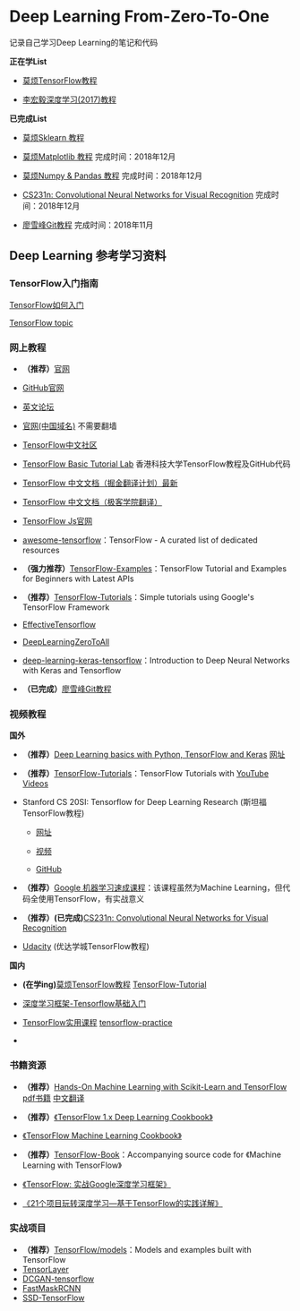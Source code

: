 # Deep Learning From-Zero-To-One
记录自己学习Deep Learning的笔记和代码

**正在学List**

- [莫烦TensorFlow教程](https://morvanzhou.github.io/tutorials/machine-learning/tensorflow/)

- [李宏毅深度学习(2017)教程](https://www.bilibili.com/video/av9770302)

**已完成List**

- [莫烦Sklearn 教程](https://morvanzhou.github.io/tutorials/machine-learning/sklearn/)

- [莫烦Matplotlib 教程](https://morvanzhou.github.io/tutorials/data-manipulation/plt/) 完成时间：2018年12月

- [莫烦Numpy & Pandas 教程](https://morvanzhou.github.io/tutorials/data-manipulation/np-pd/) 完成时间：2018年12月

- [CS231n: Convolutional Neural Networks for Visual Recognition](https://github.com/cs231n/cs231n.github.io) 完成时间：2018年12月

- [廖雪峰Git教程](https://www.liaoxuefeng.com/wiki/0013739516305929606dd18361248578c67b8067c8c017b000) 完成时间：2018年11月

## Deep Learning 参考学习资料

### TensorFlow入门指南

[TensorFlow如何入门](https://www.zhihu.com/question/49909565)

[TensorFlow topic](https://github.com/topics/tensorflow)

### **网上教程**

- **（推荐）**[官网](https://www.tensorflow.org/)

- [GitHub官网](https://github.com/tensorflow/tensorflow)

- [英文论坛](https://medium.com/tensorflow)

- [官网(中国域名)](https://tensorflow.google.cn/)  不需要翻墙

- [TensorFlow中文社区](http://www.tensorfly.cn/)

- [TensorFlow Basic Tutorial Lab](https://github.com/hunkim/DeepLearningZeroToAll)  香港科技大学TensorFlow教程及GitHub代码

- [TensorFlow 中文文档（掘金翻译计划）最新](https://github.com/xitu/tensorflow-docs)

- [TensorFlow 中文文档（极客学院翻译）](http://wiki.jikexueyuan.com/project/tensorflow-zh/)

- [TensorFlow Js官网](https://js.tensorflow.org/)

- [awesome-tensorflow](https://github.com/jtoy/awesome-tensorflow)：TensorFlow - A curated list of dedicated resources 

- **（强力推荐）**[TensorFlow-Examples](https://github.com/aymericdamien/TensorFlow-Examples)：TensorFlow Tutorial and Examples for Beginners with Latest APIs

- **（推荐）**[TensorFlow-Tutorials](https://github.com/nlintz/TensorFlow-Tutorials)：Simple tutorials using Google's TensorFlow Framework

- [EffectiveTensorflow](https://github.com/vahidk/EffectiveTensorflow)

- [DeepLearningZeroToAll](https://github.com/hunkim/DeepLearningZeroToAll)

- [deep-learning-keras-tensorflow](https://github.com/leriomaggio/deep-learning-keras-tensorflow)：Introduction to Deep Neural Networks with Keras and Tensorflow

- **（已完成）**[廖雪峰Git教程](https://www.liaoxuefeng.com/wiki/0013739516305929606dd18361248578c67b8067c8c017b000)

### **视频教程**

**国外**

- **（推荐）**[Deep Learning basics with Python, TensorFlow and Keras](https://youtu.be/wQ8BIBpya2k)   [网址](https://pythonprogramming.net/introduction-deep-learning-python-tensorflow-keras/)


- **（推荐）**[TensorFlow-Tutorials](https://github.com/Hvass-Labs/TensorFlow-Tutorials)：TensorFlow Tutorials with [YouTube Videos](https://www.youtube.com/playlist?list=PL9Hr9sNUjfsmEu1ZniY0XpHSzl5uihcXZ)

- Stanford CS 20SI: Tensorflow for Deep Learning Research (斯坦福TensorFlow教程)

  - [网址](https://web.stanford.edu/class/cs20si/index.html)


  - [视频](https://www.bilibili.com/video/av9156347/?from=search&seid=6905181275544516403)
  
  - [GitHub](https://github.com/chiphuyen/stanford-tensorflow-tutorials)
  
- **（推荐）**[Google 机器学习速成课程](https://developers.google.com/machine-learning/crash-course/)：该课程虽然为Machine Learning，但代码全使用TensorFlow，有实战意义

- **（推荐）(已完成)**[CS231n: Convolutional Neural Networks for Visual Recognition](https://github.com/cs231n/cs231n.github.io)

- [Udacity](https://cn.udacity.com/course/deep-learning--ud730)  (优达学城TensorFlow教程)

**国内**

- **(在学ing)**[莫烦TensorFlow教程](https://morvanzhou.github.io/tutorials/machine-learning/tensorflow/)  [TensorFlow-Tutorial](http://Tensorflow-Tutorial)

- [深度学习框架-Tensorflow基础入门](http://study.163.com/course/introduction/1004113066.htm?share=1&shareId=1020102948)

- [TensorFlow实用课程](http://study.163.com/course/courseMain.htm?courseId=1005167033&share=1&shareId=1020102948) [ tensorflow-practice](https://github.com/yule-li/tensorflow-practice)

- [](https://www.bilibili.com/video/av9770302)

### **书籍资源**

- **（推荐）**[Hands-On Machine Learning with Scikit-Learn and TensorFlow](https://github.com/ageron/handson-ml)   [ pdf书籍](http://download.csdn.net/download/xinconan1992/9877225)  [中文翻译](https://github.com/apachecn/hands_on_Ml_with_Sklearn_and_TF)

- **（推荐）**[《TensorFlow 1.x Deep Learning Cookbook》](https://github.com/PacktPublishing/TensorFlow-1x-Deep-Learning-Cookbook)  

- [《TensorFlow Machine Learning Cookbook》](https://github.com/nfmcclure/tensorflow_cookbook)

- **（推荐）**[TensorFlow-Book](https://github.com/BinRoot/TensorFlow-Book)：Accompanying source code for 《Machine Learning with TensorFlow》

- [《TensorFlow: 实战Google深度学习框架》](https://github.com/caicloud/tensorflow-tutorial)

- [《21个项目玩转深度学习—基于TensorFlow的实践详解》](https://github.com/hzy46/Deep-Learning-21-Examples)


### 实战项目

- **（推荐）**[TensorFlow/models](https://github.com/tensorflow/models)：Models and examples built with TensorFlow
- [TensorLayer](http://tensorlayer.readthedocs.io/en/latest/)
- [DCGAN-tensorflow](https://github.com/carpedm20/DCGAN-tensorflow)
- [FastMaskRCNN](https://github.com/CharlesShang/FastMaskRCNN)
- [SSD-TensorFlow](https://github.com/balancap/SSD-Tensorflow)
